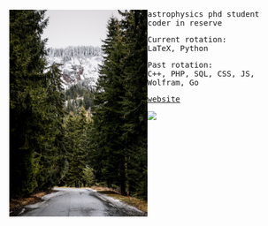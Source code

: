 <div float="left">
    <img src="cover.jpg" width="250" align="left">
    <div float="left" style="font-size: 14px">
        <samp>
            <p>
                astrophysics phd student
                <br>
                coder in reserve
            </p>
            <p>
                Current rotation:
                <br>
                LaTeX, Python
            </p>
            <p>
                Past rotation:
                <br>
                C++, PHP, SQL, CSS, JS, Wolfram, Go
            </p>
            <p>
                <a href="https://astronasko.com/">website</a>
            </p>
            <img src='https://hits.sh/github.com/astronasko/astronasko.svg?label=clicks&color=007ec6'></img>
        </samp>
    </div>
</div>
